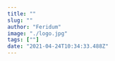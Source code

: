 ```yaml
---
title: ""
slug: ""
author: "Feridum"
image: "./logo.jpg"
tags: [""]
date: "2021-04-24T10:34:33.488Z"
---
```



<!--more-->

